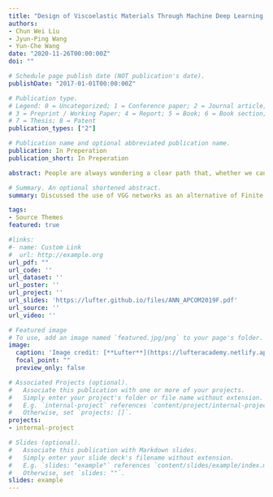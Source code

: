 ```yaml
---
title: "Design of Viscoelastic Materials Through Machine Deep Learning (In Preperation)"
authors:
- Chun Wei Liu
- Jyun‑Ping Wang
- Yun‑Che Wang
date: "2020-11-26T00:00:00Z"
doi: ""

# Schedule page publish date (NOT publication's date).
publishDate: "2017-01-01T00:00:00Z"

# Publication type.
# Legend: 0 = Uncategorized; 1 = Conference paper; 2 = Journal article;
# 3 = Preprint / Working Paper; 4 = Report; 5 = Book; 6 = Book section;
# 7 = Thesis; 8 = Patent
publication_types: ["2"]

# Publication name and optional abbreviated publication name.
publication: In Preperation
publication_short: In Preperation

abstract: People are always wondering a clear path that, whether we can design the mechanical properties we desire under some boundary conditions. In this paper, thirty thousand 32 by 32 bits binary microstructure interpreted auxetic samples were generated by a random algorithm and Brownian based algorithm. These samples were then labeled by Finite Element Methods (FEM), with adequate parameters to describe the mechanical properties of the sample material. Our machine learning model is based on a VGG19, an image classification model, but reconstructed as a regression version. We hope to apply this method to the design of viscoelastic auxetic materials, or High damping and high stiffness (HDHS) materials. And with the fast labeling nature of our VGG model, we are able to implement a more efficient optimization model. 

# Summary. An optional shortened abstract.
summary: Discussed the use of VGG networks as an alternative of Finite Element Methods (FEM) when labeling mechanical properties of small size 2D microstructure geometries.

tags:
- Source Themes
featured: true

#links:
#- name: Custom Link
#  url: http://example.org
url_pdf: ""
url_code: ''
url_dataset: ''
url_poster: ''
url_project: ''
url_slides: 'https://lufter.github.io/files/ANN_APCOM2019F.pdf'
url_source: ''
url_video: ''

# Featured image
# To use, add an image named `featured.jpg/png` to your page's folder. 
image:
  caption: 'Image credit: [**Lufter**](https://lufteracademy.netlify.app/)'
  focal_point: ""
  preview_only: false

# Associated Projects (optional).
#   Associate this publication with one or more of your projects.
#   Simply enter your project's folder or file name without extension.
#   E.g. `internal-project` references `content/project/internal-project/index.md`.
#   Otherwise, set `projects: []`.
projects:
- internal-project

# Slides (optional).
#   Associate this publication with Markdown slides.
#   Simply enter your slide deck's filename without extension.
#   E.g. `slides: "example"` references `content/slides/example/index.md`.
#   Otherwise, set `slides: ""`.
slides: example
---
```

